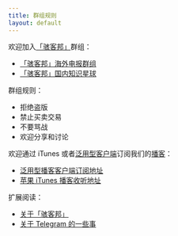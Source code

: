 ```yaml
---
title: 群组规则
layout: default
---
```


欢迎加入[「骇客邦」](https://haikebang.com)群组：

- <i class="fa fa-user-plus" aria-hidden="true"></i><a href="/telegram.html" target="_blank">「骇客邦」海外电报群组</a><br />
- <i class="fa fa-user-plus" aria-hidden="true"></i><a href="/zsxq.html" target="_blank">「骇客邦」国内知识星球</a>

群组规则：

- 拒绝盗版
- 禁止买卖交易
- 不要骂战
- 欢迎分享和讨论

欢迎通过 iTunes 或者[泛用型客户端](//cn.apkjam.com/up.html)订阅我们的[播客](/podcast.xml)：

- <i class="fa fa-podcast" aria-hidden="true"></i> <a href="/podcast.xml">泛用型播客客户端订阅地址</a><br />
- <i class="fa fa-apple" aria-hidden="true"></i> <a href="https://itunes.apple.com/podcast/id1306886829">苹果 iTunes 播客收听地址</a>

扩展阅读：

- [关于「骇客邦」](/about.html)
- [关于 Telegram 的一些事](//jsntn.com/software/2017/08/12/telegram.html)
